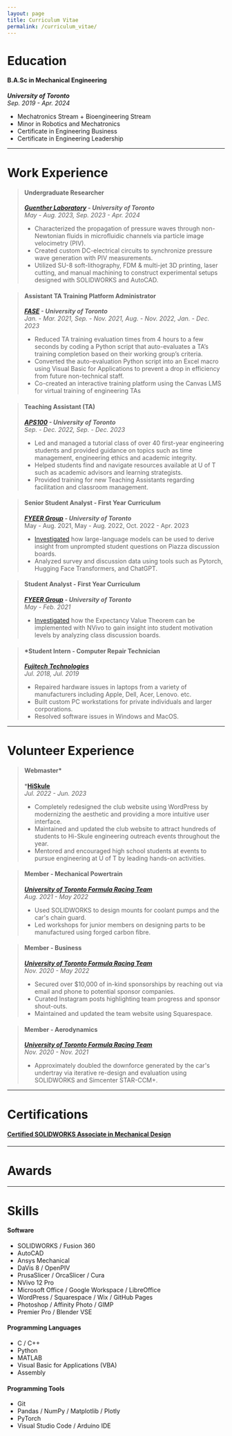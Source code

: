 ```yaml
---
layout: page
title: Curriculum Vitae
permalink: /curriculum_vitae/
---
```


# Education

#### **B.A.Sc in Mechanical Engineering**

***University of Toronto***  
*Sep. 2019 - Apr. 2024*

- Mechatronics Stream + Bioengineering Stream
- Minor in Robotics and Mechatronics
- Certificate in Engineering Business
- Certificate in Engineering Leadership

---

# Work Experience

>#### **Undergraduate Researcher**
>
>***[Guenther Laboratory](https://guentherlab.mie.utoronto.ca/) - University of Toronto***  
_May - Aug. 2023, Sep. 2023 - Apr. 2024_
>
>- Characterized the propagation of pressure waves through non-Newtonian fluids in microfluidic channels via particle image velocimetry (PIV).
>- Created custom DC-electrical circuits to synchronize pressure wave generation with PIV measurements.
>- Utilized SU-8 soft-lithography, FDM & multi-jet 3D printing, laser cutting, and manual machining to construct experimental setups designed with SOLIDWORKS and AutoCAD.

>#### **Assistant TA Training Platform Administrator**
>
>***[FASE](https://www.engineering.utoronto.ca/) - University of Toronto***  
>*Jan. - Mar. 2021, Sep. - Nov. 2021, Aug. - Nov. 2022, Jan. - Dec. 2023*
>
>- Reduced TA training evaluation times from 4 hours to a few seconds by coding a Python script that auto-evaluates a TA’s training completion based on their working group’s criteria.
>- Converted the auto-evaluation Python script into an Excel macro using Visual Basic for Applications to prevent a drop in efficiency from future non-technical staff.
>- Co-created an interactive training platform using the Canvas LMS for virtual training of engineering TAs

>#### **Teaching Assistant (TA)**
>
>***[APS100](https://engineering.calendar.utoronto.ca/course/aps100h1) - University of Toronto***  
><em>Sep. - Dec. 2022, Sep. - Dec. 2023</em>
>
>- Led and managed a tutorial class of over 40 first-year engineering students and provided guidance on topics such as time management, engineering ethics and academic integrity.
>- Helped students find and navigate resources available at U of T such as academic advisors and learning strategists.
>- Provided training for new Teaching Assistants regarding facilitation and classroom management.

>#### **Senior Student Analyst - First Year Curriculum**
>
>***[FYEER Group](https://istep.utoronto.ca/people/chirag-variawa/) - University of Toronto***  
>May - Aug. 2021, May - Aug. 2022, Oct. 2022 - Apr. 2023
>
>- [Investigated](https://ojs.library.queensu.ca/index.php/PCEEA/article/view/17070) how large-language models can be used to derive insight from unprompted student questions on Piazza discussion boards.
>- Analyzed survey and discussion data using tools such as Pytorch, Hugging Face Transformers, and ChatGPT.

>#### **Student Analyst - First Year Curriculum**
>
>***[FYEER Group](https://istep.utoronto.ca/people/chirag-variawa/) - University of Toronto***  
>*May - Feb. 2021*
>
>- [Investigated](https://doi.org/10.24908/pceea.vi0.14866) how the Expectancy Value Theorem can be implemented with NVivo to gain insight into student motivation levels by analyzing class discussion boards.

>#### ***Student Intern - Computer Repair Technician**
>
>***[Fujitech Technologies](https://www.fujitech.ca/)***  
>*Jul. 2018, Jul. 2019*
>
>- Repaired hardware issues in laptops from a variety of manufacturers including Apple, Dell, Acer, Lenovo. etc.
>- Built custom PC workstations for private individuals and larger corporations.
>- Resolved software issues in Windows and MacOS.

---

# Volunteer Experience

>#### **Webmaster***
>
>***[HiSkule](https://hiskule.skule.ca/home/)**  
>*Jul. 2022 - Jun. 2023*
>
>- Completely redesigned the club website using WordPress by modernizing the aesthetic and providing a more intuitive user interface.
>- Maintained and updated the club website to attract hundreds of students to Hi-Skule engineering outreach events throughout the year.
>- Mentored and encouraged high school students at events to pursue engineering at U of T by leading hands-on activities.

>#### **Member - Mechanical Powertrain**
>
>***[University of Toronto Formula Racing Team](https://fsaeutoronto.ca/)***  
>*Aug. 2021 - May 2022*
>
>- Used SOLIDWORKS to design mounts for coolant pumps and the car's chain guard.
>- Led workshops for junior members on designing parts to be manufactured using forged carbon fibre.

>#### **Member - Business**
>
>***[University of Toronto Formula Racing Team](https://fsaeutoronto.ca/)***  
>*Nov. 2020 - May 2022*
>
>- Secured over $10,000 of in-kind sponsorships by reaching out via email and phone to potential sponsor companies.
>- Curated Instagram posts highlighting team progress and sponsor shout-outs.
>- Maintained and updated the team website using Squarespace.

>#### **Member - Aerodynamics**
>
>***[University of Toronto Formula Racing Team](https://fsaeutoronto.ca/)***  
>*Nov. 2020 - Nov. 2021*
>
>- Approximately doubled the downforce generated by the car's undertray via iterative re-design and evaluation using SOLIDWORKS and Simcenter STAR-CCM+.

---

# Certifications

#### [**Certified SOLIDWORKS Associate in Mechanical Design**](https://cv.virtualtester.com/qr/?b=SLDWRKS&i=C-JNW6HMXZB8)

---

# Awards

---

# Skills

#### **Software**

- SOLIDWORKS / Fusion 360
- AutoCAD
- Ansys Mechanical
- DaVis 8 / OpenPIV
- PrusaSlicer / OrcaSlicer / Cura
- NVivo 12 Pro
- Microsoft Office / Google Workspace / LibreOffice
- WordPress / Squarespace / Wix / GitHub Pages
- Photoshop / Affinity Photo / GIMP
- Premier Pro / Blender VSE

#### **Programming Languages**

- C / C++
- Python
- MATLAB
- Visual Basic for Applications (VBA)
- Assembly

#### **Programming Tools**

- Git
- Pandas / NumPy / Matplotlib / Plotly
- PyTorch
- Visual Studio Code / Arduino IDE